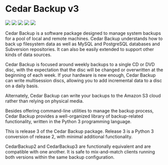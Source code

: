 # Cedar Backup v3

![](https://img.shields.io/pypi/l/cedar-backup3.svg)
![](https://img.shields.io/pypi/wheel/cedar-backup3.svg)
![](https://img.shields.io/pypi/pyversions/cedar-backup3.svg)
![](https://github.com/pronovic/cedar-backup3/workflows/Test%20Suite/badge.svg)
![](https://readthedocs.org/projects/cedar-backup3/badge/?version=latest&style=flat)

Cedar Backup is a software package designed to manage system backups for a
pool of local and remote machines.  Cedar Backup understands how to back up
filesystem data as well as MySQL and PostgreSQL databases and Subversion
repositories.  It can also be easily extended to support other kinds of
data sources.

Cedar Backup is focused around weekly backups to a single CD or DVD disc,
with the expectation that the disc will be changed or overwritten at the
beginning of each week.  If your hardware is new enough, Cedar Backup can
write multisession discs, allowing you to add incremental data to a disc on
a daily basis.  

Alternately, Cedar Backup can write your backups to the Amazon S3 cloud
rather than relying on physical media.

Besides offering command-line utilities to manage the backup process, Cedar
Backup provides a well-organized library of backup-related functionality,
written in the Python 3 programming language.

This is release 3 of the Cedar Backup package.  Release 3 is a Python 3
conversion of release 2, with minimal additional functionality. 

CedarBackup2 and CedarBackup3 are functionally equivalent and are
compatible with one another.  It is safe to mix-and-match clients running
both versions within the same backup configuration.


